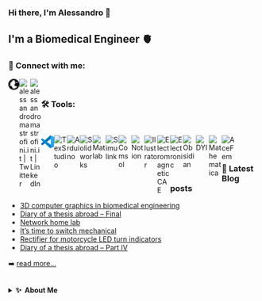### Hi there, I'm Alessandro 👋

## I'm a Biomedical Engineer 🫀

### 🔗 Connect with me:

[<img align="left" alt="alessandromastrofini.it" width="22px" src="https://raw.githubusercontent.com/iconic/open-iconic/master/svg/globe.svg" />](https://alessandromastrofini.it)
[<img align="left" alt="alessandromastrofini.it | Twitter" width="22px" src="https://cdn.jsdelivr.net/npm/simple-icons@v3/icons/twitter.svg" />](https://twitter.com/alessandro_mstr)
[<img align="left" alt="alessandromastrofini.it | LinkedIn" width="22px" src="https://cdn.jsdelivr.net/npm/simple-icons@v3/icons/linkedin.svg" />](https://www.linkedin.com/in/alessandro-mastrofini/)

<br />

### 🛠 Tools:
<br>

[<img align="left" alt="Visual Studio Code" width="26px" src="https://raw.githubusercontent.com/github/explore/80688e429a7d4ef2fca1e82350fe8e3517d3494d/topics/visual-studio-code/visual-studio-code.png" />](https://alessandromastrofini.it/category/data-processing/)
[<img align="left" alt="TexStudio" width="26px" src="https://upload.wikimedia.org/wikipedia/commons/thumb/2/2a/TeXstudio_Logo.svg/1024px-TeXstudio_Logo.svg.png" />](https://alessandromastrofini.it/)
[<img align="left" alt="Arduino" width="26px" src="https://brandslogos.com/wp-content/uploads/images/large/arduino-logo-1.png" />](https://alessandromastrofini.it/category/arduino/)
[<img align="left" alt="Solidworks" width="26px" src="https://img.icons8.com/color/480/solidworks.png" />](https://alessandromastrofini.it/category/cad/)
[<img align="left" alt="Matlab" width="26px" src="https://upload.wikimedia.org/wikipedia/commons/thumb/2/21/Matlab_Logo.png/667px-Matlab_Logo.png" />](https://alessandromastrofini.it/category/matlab/)
[<img align="left" alt="Simulink" width="26px" src="https://upload.wikimedia.org/wikipedia/commons/3/36/Simulink_Logo_%28non-wordmark%29.png" />](https://alessandromastrofini.it/category/matlab/)
[<img align="left" alt="Comsol" width="26px" src="https://www.file-extensions.org/imgs/app-icon/128/5933/comsol-multiphysics-icon.png" />](https://alessandromastrofini.it/)
[<img align="left" alt="Notion" width="26px" src="https://www.marcobalzerani.it/wp-content/uploads/2020/12/notion-logo-no-background.png" />](https://alessandromastrofini.it/category/notion/)
[<img align="left" alt="Illustrator" width="26px" src="https://upload.wikimedia.org/wikipedia/commons/thumb/f/fb/Adobe_Illustrator_CC_icon.svg/788px-Adobe_Illustrator_CC_icon.svg.png" />](https://alessandromastrofini.it/)
[<img align="left" alt="Electromagnetic CAE" width="26px" src="https://upload.wikimedia.org/wikipedia/commons/3/34/AntennaPod_logo.png" />](https://alessandromastrofini.it/)
[<img align="left" alt="Electronic" width="26px" src="https://play-lh.googleusercontent.com/PaDArLHTXyLBbx2S_bK955DkfNry407XmB9zm6by-7NEmmNfQFiM9VxMFeBlVLCm4LY" />](https://alessandromastrofini.it/category/elettronica/)
[<img align="left" alt="Obsidian" width="26px" src="https://forum.obsidian.md/uploads/default/original/2X/6/6df43bc4ee96f0a1b67ff3600caf6879b758a743.png" />](https://alessandromastrofini.it/)
[<img align="left" alt="DYI" width="26px" src="https://creazilla-store.fra1.digitaloceanspaces.com/cliparts/3414677/power-drill-clipart-md.png" />](https://alessandromastrofini.it/category/diy/)
[<img align="left" alt="Mathematica" width="26px" src="https://upload.wikimedia.org/wikipedia/commons/thumb/2/20/Mathematica_Logo.svg/1965px-Mathematica_Logo.svg.png" />](https://alessandromastrofini.it/category/wolfram/)
[<img align="left" alt="AceFem" width="30px" src="https://www.wolfram.com/products/applications/acefem/images/logo.gif" />](https://alessandromastrofini.it/category/acm/)




<br><br>

### 📕  Latest Blog posts
<!-- BLOG-POST-LIST:START -->
- [3D computer graphics in biomedical engineering](https://alessandromastrofini.it/2023/04/28/computer-graphics-biomedical-engineering/)
- [Diary of a thesis abroad – Final](https://alessandromastrofini.it/2023/04/14/diary-of-a-thesis-abroad-final/)
- [Network home lab](https://alessandromastrofini.it/2023/03/01/home-lab-network/)
- [It’s time to switch mechanical](https://alessandromastrofini.it/2023/02/16/its-time-to-switch-mechanical/)
- [Rectifier for motorcycle LED turn indicators](https://alessandromastrofini.it/2023/01/24/rectifier-motrcycle-turn-indicators/)
- [Diary of a thesis abroad – Part IV](https://alessandromastrofini.it/2022/12/23/diary-thesis-abroad-december/)
<!-- BLOG-POST-LIST:END -->
➡️ [read more...](https://alessandromastrofini.it)

<br>

<details>
  <summary><b>✨&nbsp;&nbsp;About&nbsp;Me</b></summary>
  <br/>
  
  I am a Biomedical Engineer. 
  
  I'm from Rome, Italy.
</details>  
